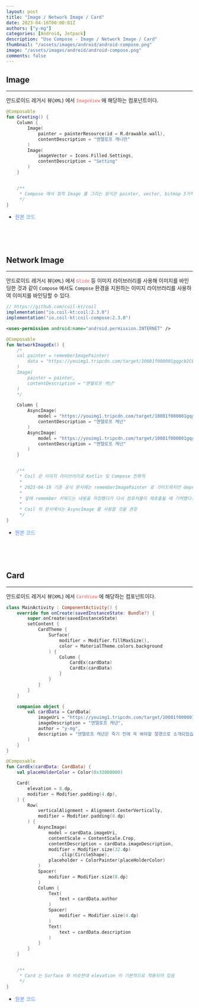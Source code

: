```yaml
---
layout: post
title: "Image / Network Image / Card"
date: 2023-04-16T00:00:01Z
authors: ["y-mg"]
categories: [Android, Jetpack]
description: "Use Compose - Image / Network Image / Card"
thumbnail: "/assets/images/android/android-compose.png"
image: "/assets/images/android/android-compose.png"
comments: false
---
```


## Image
***
안드로이드 레거시 뷰(`XML`) 에서 <code style="color: #eb5657;">ImageView</code> 에 해당하는 컴포넌트이다.
<br/>

```kotlin
@Composable
fun Greeting() {
    Column {
        Image(
            painter = painterResource(id = R.drawable.wall),
            contentDescription = "엔텔로프 캐니언"
        )
        Image(
            imageVector = Icons.Filled.Settings,
            contentDescription = "Setting"
        )
    }


    /**
     * Compose 에서 정적 Image 를 그리는 방식은 painter, vector, bitmap 3가지
     */
}
```
- <span onClick="window.open('https://github.com/y-mg/compose-study/blob/main/10.%20Image/app/src/main/java/com/ymg/compose/image/MainActivity.kt');" style="cursor:pointer; color: #5495ff;">원본 코드</span>
<br/>
<br/>
<br/>



## Network Image
***
안드로이드 레거시 뷰(`XML`) 에서 <code style="color: #eb5657;">Glide</code> 등 이미지 라이브러리를 사용해 이미지를 바인딩한 것과 같이 `Compose` 에서도 `Compose` 환경을 지원하는 이미지 라이브러리를 사용하여 이미지를 바인딩할 수 있다.
<br/>

```gradle
// https://github.com/coil-kt/coil
implementation("io.coil-kt:coil:2.3.0")
implementation("io.coil-kt:coil-compose:2.3.0")
```

```xml
<uses-permission android:name="android.permission.INTERNET" />
```

```kotlin
@Composable
fun NetworkImageEx() {
    /*
    val painter = rememberImagePainter(
        data = "https://youimg1.tripcdn.com/target/10081f000001gqgcb2CEB.jpg?proc=source%2Ftrip"
    )
    Image(
        painter = painter,
        contentDescription = "엔텔로프 캐넌"
    )
    */

    Column {
        AsyncImage(
            model = "https://youimg1.tripcdn.com/target/10081f000001gqgcb2CEB.jpg?proc=source%2Ftrip",
            contentDescription = "엔텔로프 캐넌"
        )
        AsyncImage(
            model = "https://youimg1.tripcdn.com/target/10081f000001gqgcb2CEB.jpg?proc=source%2Ftrip",
            contentDescription = "엔텔로프 캐넌"
        )
    }


    /**
     * Coil 은 이미지 라이브러리로 Kotlin 및 Compose 친화적
     *
     * 2023-04-19 기준 공식 문서에는 rememberImagePainter 로 가이드하지만 deprecated 됨
     *
     * 앞에 remember 키워드는 내용을 저장했다가 다시 컴포저블이 재호출될 때 기억했다가 알려준다는 의미
     *
     * Coil 의 문서에서는 AsyncImage 를 사용할 것을 권장
     */
}
```
- <span onClick="window.open('https://github.com/y-mg/compose-study/blob/main/11.%20NetworkImage/app/src/main/java/com/ymg/compose/networkimage/MainActivity.kt');" style="cursor:pointer; color: #5495ff;">원본 코드</span>
<br/>
<br/>
<br/>



## Card
***
안드로이드 레거시 뷰(`XML`) 에서 <code style="color: #eb5657;">CardView</code> 에 해당하는 컴포넌트이다.
<br/>

```kotlin
class MainActivity : ComponentActivity() {
    override fun onCreate(savedInstanceState: Bundle?) {
        super.onCreate(savedInstanceState)
        setContent {
            CardTheme {
                Surface(
                    modifier = Modifier.fillMaxSize(),
                    color = MaterialTheme.colors.background
                ) {
                    Column {
                        CardEx(cardData)
                        CardEx(cardData)
                    }
                }
            }
        }
    }

    companion object {
        val cardData = CardData(
            imageUri = "https://youimg1.tripcdn.com/target/10081f000001gqgcb2CEB.jpg?proc=source%2Ftrip",
            imageDescription = "엔텔로프 캐년",
            author = "y-mg",
            description = "엔텔로프 캐년은 죽기 전에 꼭 봐야할 절경으로 소개되었습니다."
        )
    }
}

@Composable
fun CardEx(cardData: CardData) {
    val placeHolderColor = Color(0x33000000)

    Card(
        elevation = 8.dp,
        modifier = Modifier.padding(4.dp),
    ) {
        Row(
            verticalAlignment = Alignment.CenterVertically,
            modifier = Modifier.padding(8.dp)
        ) {
            AsyncImage(
                model = cardData.imageUri,
                contentScale = ContentScale.Crop,
                contentDescription = cardData.imageDescription,
                modifier = Modifier.size(32.dp)
                    .clip(CircleShape),
                placeholder = ColorPainter(placeHolderColor)
            )
            Spacer(
                modifier = Modifier.size(8.dp)
            )
            Column {
                Text(
                    text = cardData.author
                )
                Spacer(
                    modifier = Modifier.size(4.dp)
                )
                Text(
                    text = cardData.description
                )
            }
        }
    }


    /**
     * Card 는 Surface 와 비슷한데 elevation 이 기본적으로 적용되어 있음
     */
}
```
- <span onClick="window.open('https://github.com/y-mg/compose-study/blob/main/12.%20Card/app/src/main/java/com/ymg/compose/card/MainActivity.kt');" style="cursor:pointer; color: #5495ff;">원본 코드</span>